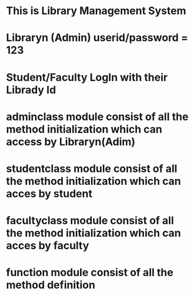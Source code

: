 # This is Library Management System 
# Libraryn (Admin) userid/password = 123
# Student/Faculty LogIn with their Librady Id
# adminclass module consist of all the method initialization which can access by Libraryn(Adim)
# studentclass module consist of all the method initialization which can acces by student
# facultyclass module consist of all the method initialization which can acces by faculty
# function module consist of all the method definition
                         
